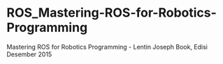 # ROS_Mastering-ROS-for-Robotics-Programming
Mastering ROS for Robotics Programming - Lentin Joseph Book, Edisi Desember 2015
